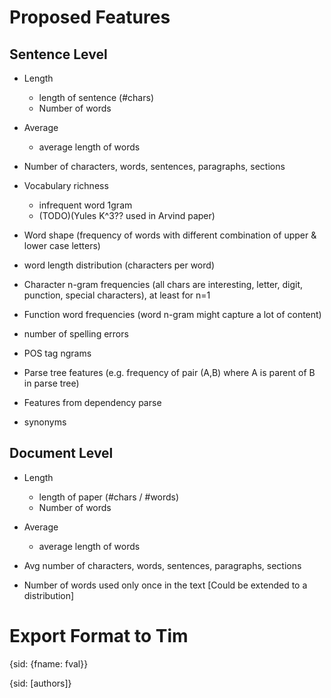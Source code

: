 # Proposed Features

## Sentence Level

- Length
  - length of sentence (#chars)
  - Number of words
- Average
  - average length of words

- Number of characters, words, sentences, paragraphs, sections

- Vocabulary richness 
  - infrequent word 1gram
  + (TODO)(Yules K^3?? used in Arvind paper)

- Word shape (frequency of words with different combination of upper & lower case letters)

- word length distribution (characters per word)
- Character n-gram frequencies (all chars are interesting, letter, digit, punction, special characters), at least for n=1
- Function word frequencies (word n-gram might capture a lot of content)
- number of spelling errors
- POS tag ngrams
- Parse tree features (e.g. frequency of pair (A,B) where A is parent of B in parse tree)
- Features from dependency parse
- synonyms

## Document Level

- Length
  - length of paper (#chars / #words)
  - Number of words
- Average
  - average length of words

- Avg number of characters, words, sentences, paragraphs, sections

- Number of words used only once in the text [Could be extended to a distribution]


# Export Format to Tim

{sid: {fname: fval}}

{sid: [authors]}